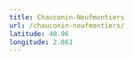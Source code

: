 ```yaml
---
title: Chauconin-Neufmontiers
url: /chauconin-neufmontiers/
latitude: 48.96
longitude: 2.861
---
```

